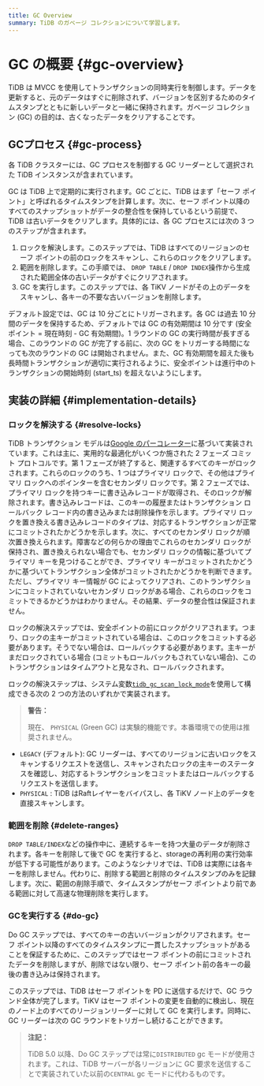 ```yaml
---
title: GC Overview
summary: TiDB のガベージ コレクションについて学習します。
---
```


# GC の概要 {#gc-overview}

TiDB は MVCC を使用してトランザクションの同時実行を制御します。データを更新すると、元のデータはすぐに削除されず、バージョンを区別するためのタイムスタンプとともに新しいデータと一緒に保持されます。ガベージ コレクション (GC) の目的は、古くなったデータをクリアすることです。

## GCプロセス {#gc-process}

各 TiDB クラスターには、GC プロセスを制御する GC リーダーとして選択された TiDB インスタンスが含まれています。

GC は TiDB 上で定期的に実行されます。GC ごとに、TiDB はまず「セーフ ポイント」と呼ばれるタイムスタンプを計算します。次に、セーフ ポイント以降のすべてのスナップショットがデータの整合性を保持しているという前提で、TiDB は古いデータをクリアします。具体的には、各 GC プロセスには次の 3 つのステップが含まれます。

1.  ロックを解決します。このステップでは、TiDB はすべてのリージョンのセーフ ポイントの前のロックをスキャンし、これらのロックをクリアします。
2.  範囲を削除します。この手順では、 `DROP TABLE` / `DROP INDEX`操作から生成された範囲全体の古いデータがすぐにクリアされます。
3.  GC を実行します。このステップでは、各 TiKV ノードがその上のデータをスキャンし、各キーの不要な古いバージョンを削除します。

デフォルト設定では、GC は 10 分ごとにトリガーされます。各 GC は過去 10 分間のデータを保持するため、デフォルトでは GC の有効期間は 10 分です (安全ポイント = 現在時刻 - GC 有効期間)。1 ラウンドの GC の実行時間が長すぎる場合、このラウンドの GC が完了する前に、次の GC をトリガーする時間になっても次のラウンドの GC は開始されません。また、GC 有効期間を超えた後も長時間トランザクションが適切に実行されるように、安全ポイントは進行中のトランザクションの開始時刻 (start_ts) を超えないようにします。

## 実装の詳細 {#implementation-details}

### ロックを解決する {#resolve-locks}

TiDB トランザクション モデルは[Google のパーコレーター](https://ai.google/research/pubs/pub36726)に基づいて実装されています。これは主に、実用的な最適化がいくつか施された 2 フェーズ コミット プロトコルです。第 1 フェーズが終了すると、関連するすべてのキーがロックされます。これらのロックのうち、1 つはプライマリ ロックで、その他はプライマリ ロックへのポインターを含むセカンダリ ロックです。第 2 フェーズでは、プライマリ ロックを持つキーに書き込みレコードが取得され、そのロックが解除されます。書き込みレコードは、このキーの履歴またはトランザクション ロールバック レコード内の書き込みまたは削除操作を示します。プライマリ ロックを置き換える書き込みレコードのタイプは、対応するトランザクションが正常にコミットされたかどうかを示します。次に、すべてのセカンダリ ロックが順次置き換えられます。障害などの何らかの理由でこれらのセカンダリ ロックが保持され、置き換えられない場合でも、セカンダリ ロックの情報に基づいてプライマリ キーを見つけることができ、プライマリ キーがコミットされたかどうかに基づいてトランザクション全体がコミットされたかどうかを判断できます。ただし、プライマリ キー情報が GC によってクリアされ、このトランザクションにコミットされていないセカンダリ ロックがある場合、これらのロックをコミットできるかどうかはわかりません。その結果、データの整合性は保証されません。

ロックの解決ステップでは、安全ポイントの前にロックがクリアされます。つまり、ロックの主キーがコミットされている場合は、このロックをコミットする必要があります。そうでない場合は、ロールバックする必要があります。主キーがまだロックされている場合 (コミットもロールバックもされていない場合)、このトランザクションはタイムアウトと見なされ、ロールバックされます。

ロックの解決ステップは、システム変数[`tidb_gc_scan_lock_mode`](/system-variables.md#tidb_gc_scan_lock_mode-new-in-v50)を使用して構成できる次の 2 つの方法のいずれかで実装されます。

> **警告：**
>
> 現在、 `PHYSICAL` (Green GC) は実験的機能です。本番環境での使用は推奨されません。

-   `LEGACY` (デフォルト): GC リーダーは、すべてのリージョンに古いロックをスキャンするリクエストを送信し、スキャンされたロックの主キーのステータスを確認し、対応するトランザクションをコミットまたはロールバックするリクエストを送信します。
-   `PHYSICAL` : TiDB はRaftレイヤーをバイパスし、各 TiKV ノード上のデータを直接スキャンします。

### 範囲を削除 {#delete-ranges}

`DROP TABLE/INDEX`などの操作中に、連続するキーを持つ大量のデータが削除されます。各キーを削除して後で GC を実行すると、storageの再利用の実行効率が低下する可能性があります。このようなシナリオでは、TiDB は実際には各キーを削除しません。代わりに、削除する範囲と削除のタイムスタンプのみを記録します。次に、範囲の削除手順で、タイムスタンプがセーフ ポイントより前である範囲に対して高速な物理削除を実行します。

### GCを実行する {#do-gc}

Do GC ステップでは、すべてのキーの古いバージョンがクリアされます。セーフ ポイント以降のすべてのタイムスタンプに一貫したスナップショットがあることを保証するために、このステップではセーフ ポイントの前にコミットされたデータを削除しますが、削除ではない限り、セーフ ポイント前の各キーの最後の書き込みは保持されます。

このステップでは、TiDB はセーフ ポイントを PD に送信するだけで、GC ラウンド全体が完了します。TiKV はセーフ ポイントの変更を自動的に検出し、現在のノード上のすべてのリージョンリーダーに対して GC を実行します。同時に、GC リーダーは次の GC ラウンドをトリガーし続けることができます。

> **注記：**
>
> TiDB 5.0 以降、Do GC ステップでは常に`DISTRIBUTED` gc モードが使用されます。これは、TiDB サーバーが各リージョンに GC 要求を送信することで実装されていた以前の`CENTRAL` gc モードに代わるものです。
